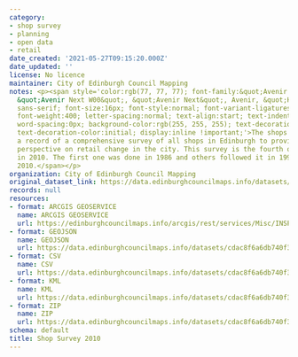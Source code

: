 ```yaml
---
category:
- shop survey
- planning
- open data
- retail
date_created: '2021-05-27T09:15:20.000Z'
date_updated: ''
license: No licence
maintainer: City of Edinburgh Council Mapping
notes: <p><span style='color:rgb(77, 77, 77); font-family:&quot;Avenir Next W01&quot;,
  &quot;Avenir Next W00&quot;, &quot;Avenir Next&quot;, Avenir, &quot;Helvetica Neue&quot;,
  sans-serif; font-size:16px; font-style:normal; font-variant-ligatures:normal; font-variant-caps:normal;
  font-weight:400; letter-spacing:normal; text-align:start; text-indent:0px; text-transform:none;
  word-spacing:0px; background-color:rgb(255, 255, 255); text-decoration-style:initial;
  text-decoration-color:initial; display:inline !important;'>The shops database is
  a record of a comprehensive survey of all shops in Edinburgh to provide a long-term
  perspective on retail change in the city. This survey is the fourth one, undertaken
  in 2010. The first one was done in 1986 and others followed it in 1996, 2004 and
  2010.</span></p>
organization: City of Edinburgh Council Mapping
original_dataset_link: https://data.edinburghcouncilmaps.info/datasets/cdac8f6a6db740f38267ff8b861a82c8_3
records: null
resources:
- format: ARCGIS GEOSERVICE
  name: ARCGIS GEOSERVICE
  url: https://edinburghcouncilmaps.info/arcgis/rest/services/Misc/INSPIRE/MapServer/3
- format: GEOJSON
  name: GEOJSON
  url: https://data.edinburghcouncilmaps.info/datasets/cdac8f6a6db740f38267ff8b861a82c8_3.geojson?outSR=%7B%22latestWkid%22%3A27700%2C%22wkid%22%3A27700%7D
- format: CSV
  name: CSV
  url: https://data.edinburghcouncilmaps.info/datasets/cdac8f6a6db740f38267ff8b861a82c8_3.csv?outSR=%7B%22latestWkid%22%3A27700%2C%22wkid%22%3A27700%7D
- format: KML
  name: KML
  url: https://data.edinburghcouncilmaps.info/datasets/cdac8f6a6db740f38267ff8b861a82c8_3.kml?outSR=%7B%22latestWkid%22%3A27700%2C%22wkid%22%3A27700%7D
- format: ZIP
  name: ZIP
  url: https://data.edinburghcouncilmaps.info/datasets/cdac8f6a6db740f38267ff8b861a82c8_3.zip?outSR=%7B%22latestWkid%22%3A27700%2C%22wkid%22%3A27700%7D
schema: default
title: Shop Survey 2010
---
```

